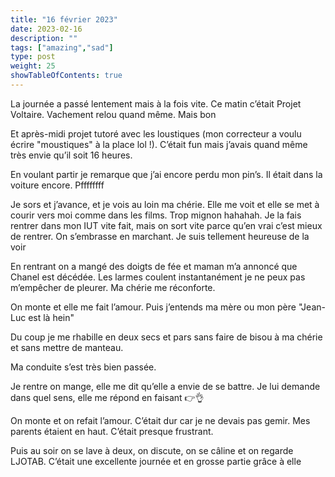 ```yaml
---
title: "16 février 2023"
date: 2023-02-16
description: ""
tags: ["amazing","sad"]
type: post
weight: 25
showTableOfContents: true
---
```


La journée a passé lentement mais à la fois vite. Ce matin c’était Projet Voltaire. Vachement relou quand même. Mais bon

Et après-midi projet tutoré avec les loustiques (mon correcteur a voulu écrire "moustiques" à la place lol !). C’était fun mais j’avais quand même très envie qu’il soit 16 heures.

En voulant partir je remarque que j’ai encore perdu mon pin’s. Il était dans la voiture encore. Pffffffff

Je sors et j’avance, et je vois au loin ma chérie. Elle me voit et elle se met à courir vers moi comme dans les films. Trop mignon hahahah. Je la fais rentrer dans mon IUT vite fait, mais on sort vite parce qu’en vrai c’est mieux de rentrer. On s’embrasse en marchant. Je suis tellement heureuse de la voir

En rentrant on a mangé des doigts de fée et maman m’a annoncé que Chanel est décédée. Les larmes coulent instantanément je ne peux pas m’empêcher de pleurer. Ma chérie me réconforte.

On monte et elle me fait l’amour. Puis j’entends ma mère ou mon père "Jean-Luc est là hein"

Du coup je me rhabille en deux secs et pars sans faire de bisou à ma chérie et sans mettre de manteau.

Ma conduite s’est très bien passée.

Je rentre on mange, elle me dit qu’elle a envie de se battre. Je lui demande dans quel sens, elle me répond en faisant 👉👌

On monte et on refait l’amour. C’était dur car je ne devais pas gemir. Mes parents étaient en haut. C’était presque frustrant.

Puis au soir on se lave à deux, on discute, on se câline et on regarde LJOTAB. C’était une excellente journée et en grosse partie grâce à elle